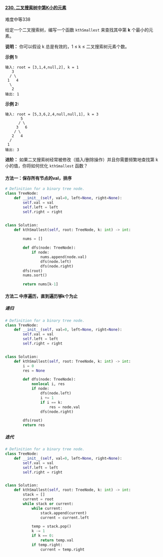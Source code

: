 #### [230. 二叉搜索树中第K小的元素](https://leetcode-cn.com/problems/kth-smallest-element-in-a-bst/)

难度中等338

给定一个二叉搜索树，编写一个函数 `kthSmallest` 来查找其中第 **k** 个最小的元素。

**说明：**
你可以假设 k 总是有效的，1 ≤ k ≤ 二叉搜索树元素个数。

**示例 1:**

```
输入: root = [3,1,4,null,2], k = 1
   3
  / \
 1   4
  \
   2
输出: 1
```

**示例 2:**

```
输入: root = [5,3,6,2,4,null,null,1], k = 3
       5
      / \
     3   6
    / \
   2   4
  /
 1
输出: 3
```

**进阶：**
如果二叉搜索树经常被修改（插入/删除操作）并且你需要频繁地查找第 k 小的值，你将如何优化 `kthSmallest` 函数？



#### 方法一：保存所有节点的val，排序

```python
# Definition for a binary tree node.
class TreeNode:
    def __init__(self, val=0, left=None, right=None):
        self.val = val
        self.left = left
        self.right = right


class Solution:
    def kthSmallest(self, root: TreeNode, k: int) -> int:
        
        nums = []

        def dfs(node: TreeNode):
            if node:
                nums.append(node.val)
                dfs(node.left)
                dfs(node.right)
        dfs(root)
        nums.sort()

        return nums[k-1]
```

#### 方法二 中序遍历，直到遍历够k个为止

##### 递归

```python
# Definition for a binary tree node.
class TreeNode:
    def __init__(self, val=0, left=None, right=None):
        self.val = val
        self.left = left
        self.right = right


class Solution:
    def kthSmallest(self, root: TreeNode, k: int) -> int:
        i = 0
        res = None

        def dfs(node: TreeNode):
            nonlocal i, res
            if node:
                dfs(node.left)
                i += 1
                if i == k:
                    res = node.val
                dfs(node.right)

        dfs(root)
        return res

```





##### 迭代

```python
# Definition for a binary tree node.
class TreeNode:
    def __init__(self, val=0, left=None, right=None):
        self.val = val
        self.left = left
        self.right = right


class Solution:
    def kthSmallest(self, root: TreeNode, k: int) -> int:
        stack = []
        current = root
        while stack or current:
            while current:
                stack.append(current)
                current = current.left

            temp = stack.pop()
            k -= 1
            if k == 0:
                return temp.val
            if temp.right:
                current = temp.right

```

